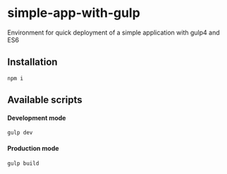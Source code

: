 # simple-app-with-gulp
Environment for quick deployment of a simple application with gulp4 and ES6

## Installation
```
npm i
```

## Available scripts

#### Development mode
```
gulp dev
```

#### Production mode
```
gulp build
```
